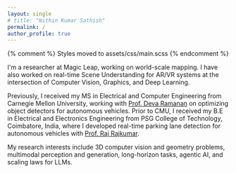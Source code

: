 ```yaml
---
layout: single
# title: "Nithin Kumar Sathish"
permalink: /
author_profile: true
---
```

{% comment %} Styles moved to assets/css/main.scss {% endcomment %}

<section class="home-bio">
  <p>I'm a researcher at Magic Leap, working on world-scale mapping. I have also worked on real-time Scene Understanding for AR/VR systems at the intersection of Computer Vision, Graphics, and Deep Learning.</p>

  <p>Previously, I received my MS in Electrical and Computer Engineering from Carnegie Mellon University, working with <a href="https://www.cs.cmu.edu/~deva/" target="_blank">Prof. Deva Ramanan</a> on optimizing object detectors for autonomous vehicles. Prior to CMU, I received my B.E in Electrical and Electronics Engineering from PSG College of Technology, Coimbatore, India, where I developed real-time parking lane detection for autonomous vehicles with <a href="https://www.ece.cmu.edu/directory/rajkumar.html" target="_blank">Prof. Raj Rajkumar</a>.</p>

  <p>My research interests include 3D computer vision and geometry problems, multimodal perception and generation, long-horizon tasks, agentic AI, and scaling laws for LLMs.</p>
</section>
